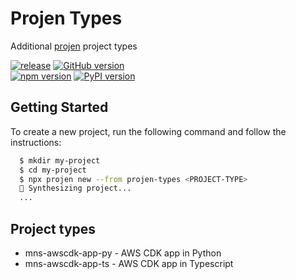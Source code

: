 # Projen Types

Additional [projen](https://github.com/projen/projen.git) project types

<!-- github action status and package version badges -->
[![release](https://github.com/mnoumanshahzad/projen-types/actions/workflows/release.yml/badge.svg)](https://github.com/mnoumanshahzad/projen-types/actions/workflows/release.yml)
[![GitHub version](https://badge.fury.io/gh/mnoumanshahzad%2Fprojen-types.svg)](https://badge.fury.io/gh/mnoumanshahzad%2Fprojen-types)  
[![npm version](https://badge.fury.io/js/projen-types.svg)](https://badge.fury.io/js/projen-types)
[![PyPI version](https://badge.fury.io/py/projen-types.svg)](https://badge.fury.io/py/projen-types)  

## Getting Started

To create a new project, run the following command and follow the instructions:

```bash
  $ mkdir my-project
  $ cd my-project
  $ npx projen new --from projen-types <PROJECT-TYPE>
  🤖 Synthesizing project...
  ...
```

## Project types

- mns-awscdk-app-py - AWS CDK app in Python
- mns-awscdk-app-ts - AWS CDK app in Typescript

